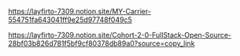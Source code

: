 https://layfirto-7309.notion.site/MY-Carrier-554751fa643041ff9e25d97748f049c5

https://layfirto-7309.notion.site/Cohort-2-0-FullStack-Open-Source-28bf03b826d781f5bf9cf80378db89a0?source=copy_link
